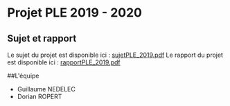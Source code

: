 # Projet PLE 2019 - 2020

## Sujet et rapport
Le sujet du projet est disponible ici : [sujetPLE_2019.pdf](./sujetPLE_2019.pdf)
Le rapport du projet est disponible ici : [rapportPLE_2019.pdf](./rapportPLE_2019.pdf)

##L'équipe
* Guillaume NEDELEC
* Dorian ROPERT